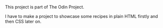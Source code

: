 This project is part of The Odin Project.

I have to make a project to showcase some recipes in plain HTML firstly and then CSS later on.